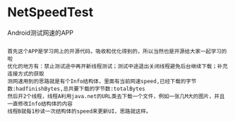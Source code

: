 # NetSpeedTest
Android测试网速的APP

###   
    首先这个APP是学习网上的开源代码，吸收和优化得到的，所以当然也是开源给大家一起学习的啦
    优化的地方有：禁止测试途中再开新线程测试；测试中途退出关闭线程避免后台继续下载；补充连接方式的获取
    测网速用到的思路就是有个Info结构体，里面有当前网速speed,已经下载的字节数:hadfinishBytes,总共要下载的字节数:totalBytes   
    然后开2个线程，线程A利用java.net的URL类去下载一个文件，例如一张几M大的图片，并且一直修改Info结构体的内容    
    线程B就每1秒读一次结构体的speed来更新UI，思路就这样。
    
